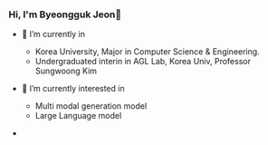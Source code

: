 ### Hi, I'm Byeongguk Jeon👋

- 🔭 I’m currently in
  - Korea University, Major in Computer Science & Engineering.
  - Undergraduated interin in AGL Lab, Korea Univ, Professor Sungwoong Kim
    
- 🌱 I’m currently interested in
  - Multi modal generation model
  - Large Language model

<!--
**byeongGuks/byeongGuks** is a ✨ _special_ ✨ repository because its `README.md` (this file) appears on your GitHub profile.

Here are some ideas to get you started:

- 🔭 I’m currently working on ...
- 🌱 I’m currently learning ...
- 👯 I’m looking to collaborate on ...
- 🤔 I’m looking for help with ...
- 💬 Ask me about ...
- 📫 How to reach me: ...
- 😄 Pronouns: ...
- ⚡ Fun fact: ...

-->

- <!--🔭 I’m currently working on lab intern in DMIS lab (Data Mining and Information Systems Lab) -->
